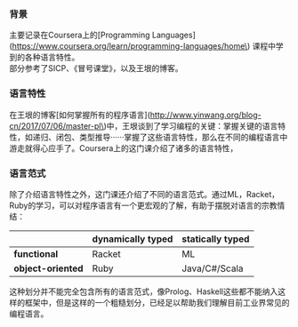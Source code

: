 ### 背景

主要记录在Coursera上的\[Programming Languages\]\(https://www.coursera.org/learn/programming-languages/home\) 课程中学到的各种语言特性。  
部分参考了SICP、《冒号课堂》，以及王垠的博客。

### 语言特性

在王垠的博客\[如何掌握所有的程序语言\]\(http://www.yinwang.org/blog-cn/2017/07/06/master-pl\)中，王垠谈到了学习编程的关键：掌握关键的语言特性，如递归、闭包、类型推导······掌握了这些语言特性，那么在不同的编程语言中游走就得心应手了。Coursera上的这门课介绍了诸多的语言特性，

### 语言范式

除了介绍语言特性之外，这门课还介绍了不同的语言范式。通过ML，Racket，Ruby的学习，可以对程序语言有一个更宏观的了解，有助于摆脱对语言的宗教情结：

|  | **dynamically typed** | **statically typed** |
| :--- | :--- | :--- |
| **functional** | Racket | ML |
| **object-oriented** | Ruby | Java/C\#/Scala |

这种划分并不能完全包含所有的语言范式，像Prolog、Haskell这些都不能纳入这样的框架中，但是这样的一个粗糙划分，已经足以帮助我们理解目前工业界常见的编程语言。



